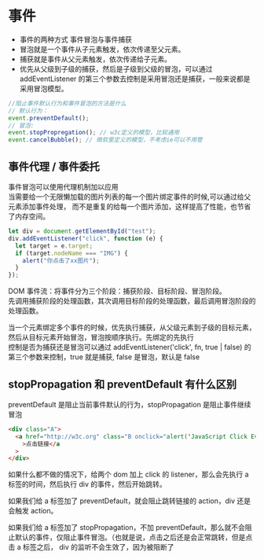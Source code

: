 # 事件

- 事件的两种方式 事件冒泡与事件捕获
- 冒泡就是一个事件从子元素触发，依次传递至父元素。
- 捕获就是事件从父元素触发，依次传递给子元素。
- 优先从父级到子级的捕获，然后是子级到父级的冒泡，可以通过 addEventListener 的第三个参数去控制是采用冒泡还是捕获，一般来说都是采用冒泡模型。

```js
//阻止事件默认行为和事件冒泡的方法是什么
// 默认行为：
event.preventDefault();
// 冒泡:
event.stopPropregation(); // w3c定义的模型，比较通用
event.cancelBubble(); // 微软里定义的模型，不考虑ie可以不用管
```

## 事件代理 / 事件委托

事件冒泡可以使用代理机制加以应用  
当需要给一个无限懒加载的图片列表的每一个图片绑定事件的时候,可以通过给父元素添加事件处理，
而不是重复的给每一个图片添加，这样提高了性能，也节省了内存空间。

```js
let div = document.getElementById("test");
div.addEventListener("click", function (e) {
  let target = e.target;
  if (target.nodeName === "IMG") {
    alert("你点击了xx图片");
  }
});
```

DOM 事件流：将事件分为三个阶段：捕获阶段、目标阶段、冒泡阶段。  
先调用捕获阶段的处理函数，其次调用目标阶段的处理函数，最后调用冒泡阶段的处理函数。

当一个元素绑定多个事件的时候，优先执行捕获，从父级元素到子级的目标元素，然后从目标元素开始冒泡，冒泡按顺序执行。先绑定的先执行  
控制是否为捕获还是冒泡可以通过 addEventListener('click', fn, true | false) 的第三个参数来控制，true 就是捕获, false 是冒泡，默认是 false

## stopPropagation 和 preventDefault 有什么区别

preventDefault 是阻止当前事件默认的行为，stopPropagation 是阻止事件继续冒泡

```html
<div class="A">
  <a href="http://w3c.org" class="B onclick="alert('JavaScript Click Event');"
    >点击链接</a
  >
</div>
```

如果什么都不做的情况下，给两个 dom 加上 click 的 listener，那么会先执行 a 标签的时间，然后执行 div 的事件，然后开始跳转。

如果我们给 a 标签加了 preventDefault，就会阻止跳转链接的 action，div 还是会触发 action。

如果我们给 a 标签加了 stopPropagation，不加 preventDefault，那么就不会阻止默认的事件，仅阻止事件冒泡。（也就是说，点击之后还是会正常跳转，但是点击 a 标签之后， div 的监听不会生效了，因为被阻断了
